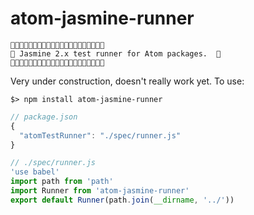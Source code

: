 # atom-jasmine-runner

```
🚧🚧🚧🚧🚧🚧🚧🚧🚧🚧🚧🚧🚧🚧🚧🚧🚧🚧🚧🚧🚧
🚧 Jasmine 2.x test runner for Atom packages.  🚧
🚧🚧🚧🚧🚧🚧🚧🚧🚧🚧🚧🚧🚧🚧🚧🚧🚧🚧🚧🚧🚧
```

Very under construction, doesn't really work yet. To use:

`$> npm install atom-jasmine-runner`

```js
// package.json
{
  "atomTestRunner": "./spec/runner.js"
}
```
```js
// ./spec/runner.js
'use babel'
import path from 'path'
import Runner from 'atom-jasmine-runner'
export default Runner(path.join(__dirname, '../'))
```
